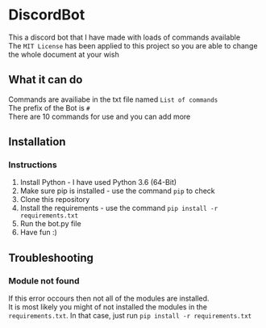 # DiscordBot

This a discord bot that I have made with loads of commands available  
The `MIT License` has been applied to this project so you are able to change the whole document at your wish  

## What it can do  

Commands are availiabe in the txt file named `List of commands`  
The prefix of the Bot is `#`  
There are 10 commands for use and you can add more  

## Installation

### Instructions

1. Install Python - I have used Python 3.6 (64-Bit)
2. Make sure pip is installed - use the command `pip` to check
3. Clone this repository
4. Install the requirements - use the command `pip install -r requirements.txt`
5. Run the bot.py file
6. Have fun :)

## Troubleshooting

### Module not found

If this error occours then not all of the modules are installed.  
It is most likely you might of not installed the modules in the `requirements.txt`. In that case, just run `pip install -r requirements.txt`